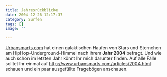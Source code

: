 ```yaml
---
title: Jahresrückblicke
date: 2004-12-26 12:17:37
category: Surfen
tags: []
image: ''

---
```


[Urbansmarts.com](http://www.urbansmarts.com/) hat einen galaktischen Haufen von Stars und Sternchen am HipHop-Underground-Himmel nach ihrem **Jahr 2004** befragt. Und wie auch schon im letzten Jahr könnt Ihr mich darunter finden. Auf alle Fälle solltet Ihr einmal auf <http://www.urbansmarts.com/articles/2004.html> schauen und ein paar ausgefüllte Fragebögen anschauen.
